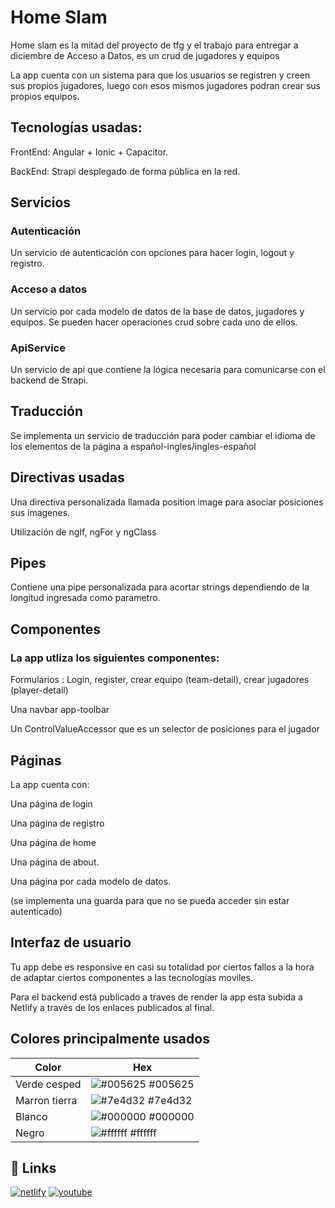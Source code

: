 # Home Slam

Home slam es la mitad del proyecto de tfg y el trabajo para entregar a diciembre de Acceso a Datos, es un crud de jugadores y equipos

La app cuenta con un sistema para que los usuarios se registren y creen sus propios jugadores, luego con esos mismos jugadores podran crear sus propios equipos.


## Tecnologías usadas:

FrontEnd: 
Angular + Ionic + Capacitor.

BackEnd:
Strapi desplegado de forma pública en la red.

## Servicios
### Autenticación

Un servicio de autenticación con opciones para hacer login, logout y registro.
### Acceso a datos
Un servicio por cada modelo de datos de la base de datos, jugadores y equipos. Se pueden hacer operaciones crud sobre cada uno de ellos.

### ApiService
Un servicio de api que contiene la lógica necesaria para comunicarse con el backend de Strapi.

## Traducción
Se implementa un servicio de traducción para poder cambiar el idioma de los elementos de la página a español-ingles/ingles-español

## Directivas usadas
Una directiva personalizada llamada position image para asociar posiciones sus imagenes.

Utilización de ngIf, ngFor y ngClass

## Pipes

Contiene una pipe personalizada para acortar strings dependiendo de la longitud ingresada como parametro.

## Componentes

### La app utliza los siguientes componentes:

Formularios : Login, register, crear equipo (team-detail), crear jugadores (player-detail)

Una navbar app-toolbar

Un ControlValueAccessor que es un selector de posiciones para el jugador

## Páginas

La app cuenta con:

Una página de login

Una página de registro

Una página de home

Una página de about.

Una página por cada modelo de datos.

(se implementa una guarda para que no se pueda acceder sin estar autenticado)

## Interfaz de usuario
Tu app debe es responsive en casi su totalidad por ciertos fallos a la hora de adaptar ciertos componentes a las tecnologías moviles.




Para el backend está publicado a traves de render la app esta subida a Netlify a través de los enlaces publicados al final.

## Colores principalmente usados

| Color             | Hex                                                                |
| ----------------- | ------------------------------------------------------------------ |
| Verde cesped | ![#005625](https://via.placeholder.com/10/005625?text=+) #005625 |
| Marron tierra | ![#7e4d32](https://via.placeholder.com/10/7e4d32?text=+) #7e4d32 |
| Blanco | ![#000000](https://via.placeholder.com/10/000000?text=+) #000000 |
| Negro | ![#ffffff](https://via.placeholder.com/10/ffffff?text=+) #ffffff |


## 🔗 Links
[![netlify](https://images.crunchbase.com/image/upload/c_lpad,f_auto,q_auto:eco,dpr_1/qbmz3pgveogtv7np8zyu)](https://homeslam.netlify.app/)
[![youtube](https://cdn-icons-png.flaticon.com/256/1384/1384060.png)](https://youtu.be/XOuU9xJ5F34)
